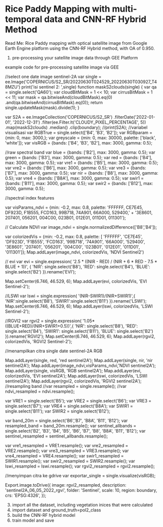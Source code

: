 # Rice Paddy Mapping with multi-temporal data and CNN-RF Hybrid Method
Read Me:
Rice Paddy mapping with optical satellite image from Google Earth Engine platform using the CNN-RF Hybrid method, with OA of 0.950.
1. pre-processing your satellite image data through GEE Platform

  example code for pre-processing satellite image via GEE
  
//select one date image sentinel-2A
var single = ee.Image('COPERNICUS/S2_SR/20220630T024529_20220630T030927_T48MZU')
print('isi sentinel 2: ',single)
function maskS2clouds(single) {
  var qa = single.select('QA60');
  var cloudBitMask = 1 << 10;
  var cirrusBitMask = 1 << 11;
  var mask = qa.bitwiseAnd(cloudBitMask).eq(0)
      .and(qa.bitwiseAnd(cirrusBitMask).eq(0));
  return single.updateMask(mask).divide(1);
}  

var S2A = ee.ImageCollection('COPERNICUS/S2_SR')
                   .filterDate('2022-01-01', '2022-12-31')
                .filter(ee.Filter.lt('CLOUDY_PIXEL_PERCENTAGE', 5))
                .map(maskS2clouds)
                .median()
                .clip(boundary);
//print(S2A);
//variabel visualisasi 
var RGBTrue = single.select(['B4', 'B3', 'B2']);
var RGBparam = {min: 0, max: 3000,};
var greyscale = {min: 0, max: 30000, palette: ['black', 'white']};
var visRGB = {bands: ['B4', 'B3', 'B2'], max: 3000, gamma: 0.5};

//raw spectral band
var blue = {bands: ['B2'], max: 3000, gamma: 0.5};
var green = {bands: ['B3'], max: 3000, gamma: 0.5};
var red = {bands: ['B4'], max: 3000, gamma: 0.5};
var vre1 = {bands: ['B5'], max: 3000, gamma: 0.5};
var vre2 = {bands: ['B6'], max: 3000, gamma: 0.5};
var vre3 = {bands: ['B7'], max: 3000, gamma: 0.5};
var nir = {bands: ['B8'], max: 3000, gamma: 0.5};
var vre4 = {bands: ['B8A'], max: 3000, gamma: 0.5};
var swir1 = {bands: ['B11'], max: 3000, gamma: 0.5};
var swir2 = {bands: ['B12'], max: 3000, gamma: 0.5};

//spectral index features

var visParams_ndvi = {min: -0.2, max: 0.8, palette: 'FFFFFF, CE7E45, DF923D, F1B555, FCD163, 99B718, 74A901, 66A000, 529400,' +
    '3E8601, 207401, 056201, 004C00, 023B01, 012E01, 011D01, 011301'};

// Calculate NDVI
var image_ndvi = single.normalizedDifference(['B8','B4']);


var colorizedVis = {min: -0.2, max: 0.8, palette: [
    'FFFFFF', 'CE7E45', 'DF923D', 'F1B555', 'FCD163', '99B718', '74A901',
    '66A000', '529400', '3E8601', '207401', '056201', '004C00', '023B01',
  '012E01', '011D01', '011301']};
Map.addLayer(image_ndvi, colorizedVis, 'NDVI Sentinel2')

// evi
var evi = single.expression(
    '2.5 * ((NIR - RED) / (NIR + 6 * RED - 7.5 * BLUE + 1))', {
      'NIR': single.select('B8'),
      'RED': single.select('B4'),
      'BLUE': single.select('B2')
}).rename('EVI');

Map.setCenter(6.746, 46.529, 6);
Map.addLayer(evi, colorizedVis, 'EVI Sentinel-2');

//LSWI
var lswi = single.expression(
  '(NIR-SWIR1)/(NIR+SWIR1)',{
  'NIR':single.select('B8'),
  'SWIR1':single.select('B11')
  }).rename('LSWI');
Map.setCenter(6.746, 46.529, 6);
Map.addLayer(lswi, colorizedVis, 'LSWI Sentinel-2');

//RGVI2
var rgvi2 = single.expression(
  '1.05*((BLUE+RED)/(NIR+SWIR1+0.5))',{
    'NIR': single.select('B8'),
    'RED': single.select('B4'),
    'SWIR1': single.select('B11'),
    'BLUE': single.select('B2')
  }).rename('RGVI2');
Map.setCenter(6.746, 46.529, 6);
Map.addLayer(rgvi2, colorizedVis, 'RGVI2 Sentinel-2');

//menampilkan citra single date sentinel-2A RGB

Map.addLayer(single, red, 'red sentinel2A');
Map.addLayer(single, nir, 'nir sentinel2A');
Map.addLayer(image_ndvi,visParams_ndvi,'NDVI sentinel2A');
Map.addLayer(single, visRGB, 'RGB sentinel2A');
Map.addLayer(evi, colorizedVis, 'EVI sentinel2A');
Map.addLayer(lswi, colorizedVis, 'LSWI sentinel2A');
Map.addLayer(rgvi2, colorizedVis, 'RGVI2 sentinel2A');
//resampling band
//var resampled = single.resample();
//var ndvi_resampled = ndvi.resample();

var VRE1 = single.select('B5');
var VRE2 = single.select('B6');
var VRE3 = single.select('B7');
var VRE4 = single.select('B8A');
var SWIR1 = single.select('B11');
var SWIR2 = single.select('B12');

var band_20m = single.select('B6','B7', 'B8A', 'B11', 'B12');
var resampled_band = band_20m.resample();
var sentinel_allbands = single.select('B2', 'B3', 'B4', 'B5', 'B6', 'B7', 'B8', 'B8A', 'B11', 'B12');
var sentinel_resampled = sentinel_allbands.resample();

var vre1_resampled = VRE1.resample();
var vre2_resampled = VRE2.resample();
var vre3_resampled = VRE3.resample();
var vre4_resampled = VRE4.resample();
var swir1_resampled = SWIR1.resample();
var swir2_resampled = SWIR2.resample();
var lswi_resampled = lswi.resample();
var rgvi2_resampled = rgvi2.resample();


//menyimpan citra ke gdrive
var exportar_single = single.visualize(visRGB);

Export.image.toDrive({
image: rgvi2_resampled,
description: 'sentinel2A_06_05_2022_rgvi',
folder: 'Sentinel',
scale: 10,
region: boundary,
crs: 'EPSG:4326',
});

3. import all the dataset, including vegetation inices that were calculated
4. import dataset and ground_truth=pol2_class
5. build the CNN-RF hybrid model
6. train model and save
